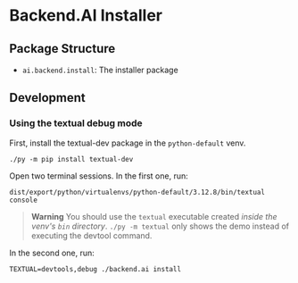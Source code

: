 Backend.AI Installer
====================

Package Structure
-----------------

* `ai.backend.install`: The installer package

Development
-----------

### Using the textual debug mode

First, install the textual-dev package in the `python-default` venv.
```shell
./py -m pip install textual-dev
```

Open two terminal sessions.
In the first one, run:
```shell
dist/export/python/virtualenvs/python-default/3.12.8/bin/textual console
```

> **Warning**
> You should use the `textual` executable created *inside the venv's `bin` directory*.
> `./py -m textual` only shows the demo instead of executing the devtool command.

In the second one, run:
```shell
TEXTUAL=devtools,debug ./backend.ai install
```
